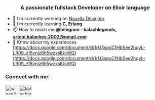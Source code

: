 <h3 align="center">A passionate fullstack Developer on Elixir language</h3>

- 🔭 I’m currently working on [Novella Designer](https://novella-designer.com/)
- 🌱 I’m currently learning **C, Erlang**
- 📫 How to reach me **@telegram - kalachlegends, artem.kalachev.2002@gmail.com**
- 📄 Know about my experiences [https://docs.google.com/document/d/1rU3spgCfHbSee2hqyL-LR09_e16vnlz6h5wzxslUcWQ](https://docs.google.com/document/d/1rU3spgCfHbSee2hqyL-LR09_e16vnlz6h5wzxslUcWQ)

<h3 align="left">Connect with me:</h3>
<p align="left">
<a href="https://linkedin.com/in/kalachlegends" target="blank"><img align="center" src="https://raw.githubusercontent.com/rahuldkjain/github-profile-readme-generator/master/src/images/icons/Social/linked-in-alt.svg" alt="www.linkedin.com/in/kalachlegends" height="30" width="40" /></a>
<a href="https://instagram.com/kalachlegend" target="blank"><img align="center" src="https://raw.githubusercontent.com/rahuldkjain/github-profile-readme-generator/master/src/images/icons/Social/instagram.svg" alt="kalachlegend" height="30" width="40" /></a>
</p>
